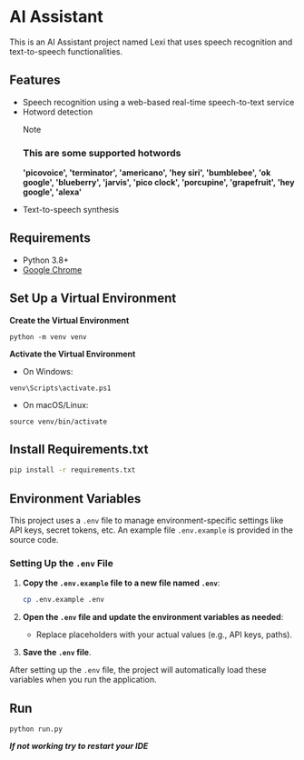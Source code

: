 # AI Assistant

This is an AI Assistant project named Lexi that uses speech recognition and text-to-speech functionalities.

## Features

- Speech recognition using a web-based real-time speech-to-text service
- Hotword detection
  > [!NOTE]
  >
  > ### This are some supported hotwords
  >
  > **'picovoice', 'terminator', 'americano', 'hey siri', 'bumblebee', 'ok google', 'blueberry', 'jarvis', 'pico clock', 'porcupine', 'grapefruit', 'hey google', 'alexa'**
- Text-to-speech synthesis

## Requirements

- Python 3.8+
- [Google Chrome](https://www.google.com/chrome/)

## Set Up a Virtual Environment

**Create the Virtual Environment**

```
python -m venv venv
```

**Activate the Virtual Environment**

- On Windows:

```
venv\Scripts\activate.ps1
```

- On macOS/Linux:

```
source venv/bin/activate
```

## Install Requirements.txt

```bash
pip install -r requirements.txt
```

## Environment Variables

This project uses a `.env` file to manage environment-specific settings like API keys, secret tokens, etc. An example file `.env.example` is provided in the source code.

### Setting Up the `.env` File

1. **Copy the `.env.example` file to a new file named `.env`**:

   ```bash
   cp .env.example .env
   ```

2. **Open the `.env` file and update the environment variables as needed**:

   - Replace placeholders with your actual values (e.g., API keys, paths).

3. **Save the `.env` file**.

After setting up the `.env` file, the project will automatically load these variables when you run the application.

## Run

```
python run.py
```

**_If not working try to restart your IDE_**
